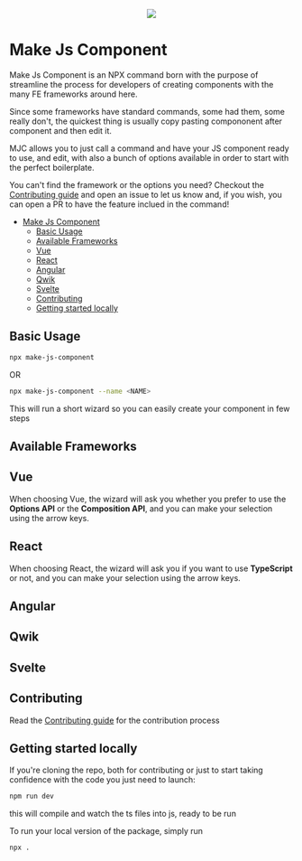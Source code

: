 <p align="center">
   <img src="https://github.com/Giuliano1993/make-js-component/assets/12759050/bedcd81f-431b-4699-9771-ba5c237ec68f" />
</p>

# Make Js Component

Make Js Component is an NPX command born with the purpose of streamline the process for developers of creating components with the many FE frameworks around here.

Since some frameworks have standard commands, some had them, some really don't, the quickest thing is usually copy pasting compononent after component and then edit it.

MJC allows you to just call a command and have your JS component ready to use, and edit, with also a bunch of options available in order to start with the perfect boilerplate.

You can't find the framework or the options you need? Checkout the [Contributing guide](./CONTRIBUTING.md) and open an issue to let us know and, if you wish, you can open a PR to have the feature inclued in the command!

- [Make Js Component](#make-js-component)
  - [Basic Usage](#basic-usage)
  - [Available Frameworks](#available-frameworks)
  - [Vue](#vue)
  - [React](#react)
  - [Angular](#angular)
  - [Qwik](#qwik)
  - [Svelte](#svelte)
  - [Contributing](#contributing)
  - [Getting started locally](#getting-started-locally)

## Basic Usage

```bash
npx make-js-component
```

OR

```bash
npx make-js-component --name <NAME>
```

This will run a short wizard so you can easily create your component in few steps

## Available Frameworks

## Vue

When choosing Vue, the wizard will ask you whether you prefer to use the **Options API** or the **Composition API**, and you can make your selection using the arrow keys.

## React

When choosing React, the wizard will ask you if you want to use **TypeScript** or not, and you can make your selection using the arrow keys.

## Angular


## Qwik


## Svelte

## Contributing

Read the [Contributing guide](./CONTRIBUTING.md) for the contribution process

## Getting started locally

If you're cloning the repo, both for contributing or just to start taking confidence with the code you just need to launch:

```bash
npm run dev
```

this will compile and watch the ts files into js, ready to be run

To run your local version of the package, simply run 

```bash
npx .
```
